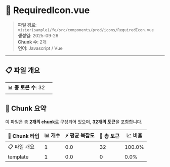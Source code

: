 # 📄 RequiredIcon.vue

> **파일 경로**: `vizier(sample)/fe/src/components/prod/icons/RequiredIcon.vue`  
> **생성일**: 2025-09-26  
> **Chunk 수**: 2개  
> **언어**: Javascript / Vue
---


## 📋 파일 개요

| | |
|--|--|
| 📊 **총 토큰 수**: 32 |  |






## 🧩 Chunk 요약

이 파일은 총 **2개의 chunk**로 구성되어 있으며, **32개의 토큰**을 포함합니다.

| 🧩 Chunk 타입 | 📊 개수 | ⚡ 평균 복잡도 | 📝 총 토큰 | 📈 비율 |
|---------------|--------|-------------|----------|--------|
| 📋 파일 개요 | 1 | 0.0 | 32 | 100.0% |
| template | 1 | 0.0 | 0 | 0.0% |

